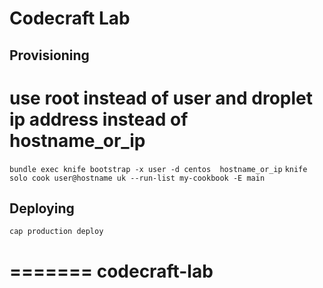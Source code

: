 
Codecraft Lab
==

Provisioning
--

# use root instead of user and droplet ip address instead of hostname_or_ip

`bundle exec knife bootstrap -x user -d centos  hostname_or_ip`
`knife solo cook user@hostname uk --run-list my-cookbook -E main`

Deploying
--

`cap production deploy`

=======
codecraft-lab
=============

